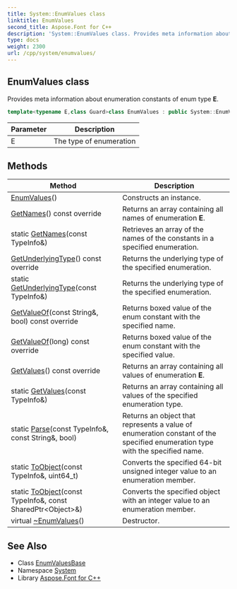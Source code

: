 ```yaml
---
title: System::EnumValues class
linktitle: EnumValues
second_title: Aspose.Font for C++
description: 'System::EnumValues class. Provides meta information about enumeration constants of enum type E in C++.'
type: docs
weight: 2300
url: /cpp/system/enumvalues/
---
```

## EnumValues class


Provides meta information about enumeration constants of enum type **E**.

```cpp
template<typename E,class Guard>class EnumValues : public System::EnumValuesBase
```


| Parameter | Description |
| --- | --- |
| E | The type of enumeration |
## Methods

| Method | Description |
| --- | --- |
| [EnumValues](./enumvalues/)() | Constructs an instance. |
| [GetNames](./getnames/)() const override | Returns an array containing all names of enumeration **E**. |
| static [GetNames](../enumvaluesbase/getnames/)(const TypeInfo\&) | Retrieves an array of the names of the constants in a specified enumeration. |
| [GetUnderlyingType](./getunderlyingtype/)() const override | Returns the underlying type of the specified enumeration. |
| static [GetUnderlyingType](../enumvaluesbase/getunderlyingtype/)(const TypeInfo\&) | Returns the underlying type of the specified enumeration. |
| [GetValueOf](./getvalueof/)(const String\&, bool) const override | Returns boxed value of the enum constant with the specified name. |
| [GetValueOf](./getvalueof/)(long) const override | Returns boxed value of the enum constant with the specified value. |
| [GetValues](./getvalues/)() const override | Returns an array containing all values of enumeration **E**. |
| static [GetValues](../enumvaluesbase/getvalues/)(const TypeInfo\&) | Returns an array containing all values of the specified enumeration type. |
| static [Parse](../enumvaluesbase/parse/)(const TypeInfo\&, const String\&, bool) | Returns an object that represents a value of enumeration constant of the specified enumeration type with the specified name. |
| static [ToObject](../enumvaluesbase/toobject/)(const TypeInfo\&, uint64_t) | Converts the specified 64-bit unsigned integer value to an enumeration member. |
| static [ToObject](../enumvaluesbase/toobject/)(const TypeInfo\&, const SharedPtr\<Object\>\&) | Converts the specified object with an integer value to an enumeration member. |
| virtual [~EnumValues](./~enumvalues/)() | Destructor. |

## See Also

* Class [EnumValuesBase](../enumvaluesbase/)
* Namespace [System](../)
* Library [Aspose.Font for C++](../../)
